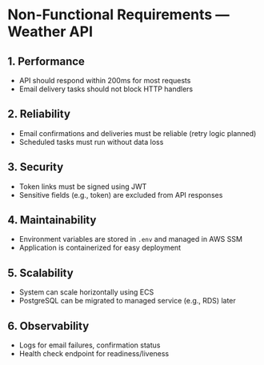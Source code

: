 # Non-Functional Requirements — Weather API

## 1. Performance
- API should respond within 200ms for most requests
- Email delivery tasks should not block HTTP handlers

## 2. Reliability
- Email confirmations and deliveries must be reliable (retry logic planned)
- Scheduled tasks must run without data loss

## 3. Security
- Token links must be signed using JWT
- Sensitive fields (e.g., token) are excluded from API responses

## 4. Maintainability
- Environment variables are stored in `.env` and managed in AWS SSM
- Application is containerized for easy deployment

## 5. Scalability
- System can scale horizontally using ECS
- PostgreSQL can be migrated to managed service (e.g., RDS) later

## 6. Observability
- Logs for email failures, confirmation status
- Health check endpoint for readiness/liveness